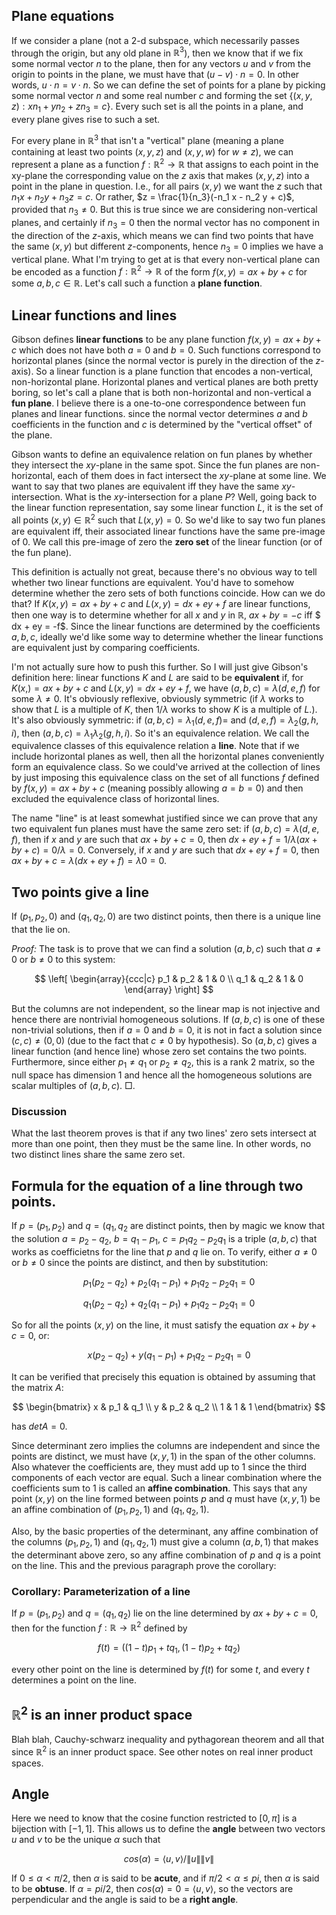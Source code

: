 ## Plane equations
If we consider a plane (not a 2-d subspace, which necessarily passes through the origin, but any old plane in $\mathbb{R}^3$), then we know that if we fix some normal vector $n$ to the plane, then for any vectors $u$ and $v$ from the origin to points in the plane, we must have that $(u - v) \cdot n = 0$. In other words, $u \cdot n = v \cdot n$. So we can define the set of points for a plane by picking some normal vector $n$ and some real number $c$ and forming the set $\{ (x, y, z) : x n_1 + y n_2 + z n_3 = c \}$. Every such set is all the points in a plane, and every plane gives rise to such a set.

For every plane in $\mathbb{R}^3$ that isn't a "vertical" plane (meaning a plane containing at least two points $(x,y,z)$ and $(x,y,w)$ for $w \neq z$), we can represent a plane as a function $f: \mathbb{R}^2 \to \mathbb{R}$ that assigns to each point in the xy-plane the corresponding value on the $z$ axis that makes $(x, y, z)$ into a point in the plane in question. I.e., for all pairs $(x, y)$ we want the $z$ such that $n_1 x + n_2 y + n_3 z = c$. Or rather, $z = \frac{1}{n_3}(-n_1 x - n_2 y + c)$, provided that $n_3 \neq 0$. But this is true since we are considering non-vertical planes, and certainly if $n_3 = 0$ then the normal vector has no component in the direction of the $z$-axis, which means we can find two points that have the same $(x,y)$ but different $z$-components, hence $n_3 = 0$ implies we have a vertical plane. What I'm trying to get at is that every non-vertical plane can be encoded as a function $f: \mathbb{R}^2 \to \mathbb{R}$ of the form $f(x, y) = ax + by + c$ for some $a, b, c \in \mathbb{R}$. Let's call such a function a **plane function**.


## Linear functions and lines
Gibson defines **linear functions** to be any plane function $f(x,y) = ax + by + c$ which does not have both $a = 0$ and $b = 0$. Such functions correspond to horizontal planes (since the normal vector is purely in the direction of the $z$-axis). So a linear function is a plane function that encodes a non-vertical, non-horizontal plane. Horizontal planes and vertical planes are both pretty boring, so let's call a plane that is both non-horizontal and non-vertical a **fun plane**. I believe there is a one-to-one correspondence between fun planes and linear functions. since the normal vector determines $a$ and $b$ coefficients in the function and $c$ is determined by the "vertical offset" of the plane.

Gibson wants to define an equivalence relation on fun planes by whether they intersect the $xy$-plane in the same spot. Since the fun planes are non-horizontal, each of them does in fact intersect the $xy$-plane at some line. We want to say that two planes are equivalent iff they have the same $xy$-intersection. What is the $xy$-intersection for a plane $P$? Well, going back to the linear function representation, say some linear function $L$, it is the set of all points $(x, y) \in \mathbb{R}^2$ such that $L(x,y) = 0$. So we'd like to say two fun planes are equivalent iff, their associated linear functions have the same pre-image of $0$. We call this pre-image of zero the **zero set** of the linear function (or of the fun plane).

This definition is actually not great, because there's no obvious way to tell whether two linear functions are equivalent. You'd have to somehow determine whether the zero sets of both functions coincide. How can we do that? If $K(x,y) = ax + by + c$ and $L(x, y) = dx + ey + f$ are linear functions, then one way is to determine whether for all $x$ and $y$ in $\mathbb{R}$, $ax + by = -c$ iff $ dx + ey = -f$. Since the linear functions are determined by the coefficients $a, b, c$, ideally we'd like some way to determine whether the linear functions are equivalent just by comparing coefficients.

I'm not actually sure how to push this further. So I will just give Gibson's definition here: linear functions $K$ and $L$ are said to be **equivalent** if, for $K(x,) = ax + by + c$ and $L(x,y) = dx + ey + f$, we have $(a,b,c) = \lambda (d,e,f)$ for some $\lambda \neq 0$. It's obviously reflexive, obviously symmetric (if $\lambda$ works to show that $L$ is a multiple of $K$, then $1 / \lambda$ works to show $K$ is a multiple of $L$.). It's also obviously symmetric: if $(a,b,c) = \lambda_1 (d,e,f) =$ and $(d, e, f) = \lambda_2 (g, h, i)$, then $(a, b, c) = \lambda_1 \lambda_2 (g, h, i)$. So it's an equivalence relation. We call the equivalence classes of this equivalence relation a **line**. Note that if we include horizontal planes as well, then all the horizontal planes conveniently form an equivalence class. So we could've arrived at the collection of lines by just imposing this equivalence class on the set of all functions $f$ defined by $f(x,y) = ax + by + c$ (meaning possibly allowing $a = b = 0$) and then excluded the equivalence class of horizontal lines.

The name "line" is at least somewhat justified since we can prove that any two equivalent fun planes must have the same zero set: if $(a,b,c) = \lambda (d,e,f)$, then if $x$ and $y$ are such that $ax + by + c = 0$, then $dx + ey + f = 1 / \lambda (ax + by + c) = 0 / \lambda = 0$. Conversely, if $x$ and $y$ are such that $dx + ey + f = 0$, then $ax + by + c = \lambda (dx + ey + f) = \lambda 0 = 0$.

## Two points give a line
If $(p_1, p_2, 0)$ and $(q_1, q_2, 0)$ are two distinct points, then there is a unique line that the lie on.

*Proof:* The task is to prove that we can find a solution $(a, b, c)$ such that $a \neq 0$ or $b \neq 0$ to this system:

$$
\left[
\begin{array}{ccc|c} p_1 & p_2 & 1 & 0 \\
q_1 & q_2 & 1 & 0 \end{array}
\right]
$$

But the columns are not independent, so the linear map is not injective and hence there are nontrivial homogeneous solutions. If $(a, b, c)$ is one of these non-trivial solutions, then if $a = 0$ and $b = 0$, it is not in fact a solution since $(c, c) \neq (0, 0)$ (due to the fact that $c \neq 0$ by hypothesis). So $(a, b, c)$ gives a linear function (and hence line) whose zero set contains the two points. Furthermore, since either $p_1 \neq q_1$ or $p_2 \neq q_2$, this is a rank 2 matrix, so the null space has dimension $1$ and hence all the homogeneous solutions are scalar multiples of $(a, b, c)$. $\Box$.

### Discussion
What the last theorem proves is that if any two lines' zero sets intersect at more than one point, then they must be the same line. In other words, no two distinct lines share the same zero set.

## Formula for the equation of a line through two points.
If $p = (p_1, p_2)$ and $q = (q_1, q_2$ are distinct points, then by magic we know that the solution $a = p_2 - q_2$, $b = q_1 - p_1$, $c = p_1 q_2 - p_2 q_1$ is a triple $(a, b, c)$ that works as coefficietns for the line that $p$ and $q$ lie on. To verify, either $a \neq 0$ or $b \neq 0$ since the points are distinct, and then by substitution:

$$p_1 (p_2 - q_2) + p_2 (q_1 - p_1) + p_1 q_2 - p_2 q_1 = 0$$

$$q_1 (p_2 - q_2) + q_2 (q_1 - p_1) + p_1 q_2 - p_2 q_1 = 0$$

So for all the points $(x, y)$ on the line, it must satisfy the equation $ax + by + c = 0$, or:

$$x(p_2 - q_2) + y (q_1 - p_1) + p_1 q_2 - p_2 q_1 = 0$$

It can be verified that precisely this equation is obtained by assuming that the matrix $A$:

$$
\begin{bmatrix}
x & p_1 & q_1 \\
y & p_2 & q_2 \\
1 & 1 & 1 \end{bmatrix}
$$

has $det A = 0$.

Since determinant zero implies the columns are independent and since the points are distinct, we must have $(x, y, 1)$ in the span of the other columns. Also whatever the coefficients are, they must add up to $1$ since the third components of each vector are equal. Such a linear combination where the coefficients sum to 1 is called an **affine combination**. This says that any point $(x, y)$ on the line formed between points $p$ and $q$ must have $(x, y, 1)$ be an affine combination of $(p_1, p_2, 1)$ and $(q_1, q_2, 1)$.

Also, by the basic properties of the determinant, any affine combination of the columns $(p_1, p_2, 1)$ and $(q_1, q_2, 1)$ must give a column $(a, b, 1)$ that makes the determinant above zero, so any affine combination of $p$ and $q$ is a point on the line. This and the previous paragraph prove the corollary:

### Corollary: Parameterization of a line
If $p = (p_1, p_2)$ and $q = (q_1, q_2)$ lie on the line determined by $ax + by + c = 0$, then for the function $f: \mathbb{R} \to \mathbb{R}^2$ defined by

$$f(t) = ((1-t)p_1 + t q_1, (1-t)p_2 + t q_2)$$

every other point on the line is determined by $f(t)$ for some $t$, and every $t$ determines a point on the line.


## $\mathbb{R}^2$ is an inner product space
Blah blah, Cauchy-schwarz inequality and pythagorean theorem and all that since $\mathbb{R}^2$ is an inner product space. See other notes on real inner product spaces.

## Angle
Here we need to know that the cosine function restricted to $[0, \pi]$ is a bijection with $[-1, 1]$. This allows us to define the **angle** between two vectors $u$ and $v$ to be the unique $\alpha$ such that

$$cos(\alpha) = \langle u, v \rangle / \|u\| \|v\|$$

If $0 \leq \alpha < \pi /2$, then $\alpha$ is said to be **acute**, and if $\pi / 2 < \alpha \leq pi$, then $\alpha$ is said to be **obtuse**. If $\alpha = pi / 2$, then $cos(\alpha) = 0 = \langle u, v \rangle$, so the vectors are perpendicular and the angle is said to be a **right angle**.
